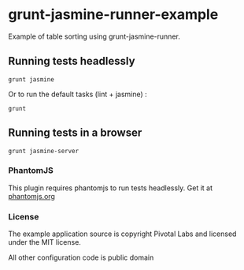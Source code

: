 grunt-jasmine-runner-example
============================

Example of table sorting using grunt-jasmine-runner.

## Running tests headlessly

`grunt jasmine`

Or to run the default tasks (lint + jasmine) :

`grunt`

## Running tests in a browser

`grunt jasmine-server`

### PhantomJS

This plugin requires phantomjs to run tests headlessly. Get it at [phantomjs.org](http://phantomjs.org/)

### License

The example application source is copyright Pivotal Labs and licensed under the MIT license.

All other configuration code is public domain



